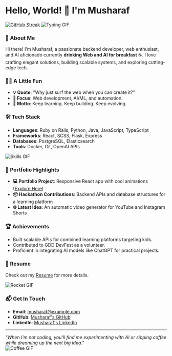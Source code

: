 # Hello, World! 👋 I'm Musharaf  

[![GitHub Streak](http://github-readme-streak-stats.herokuapp.com?user=your-github-musharaff87&theme=dark&background=000000)](https://git.io/streak-stats)
![Typing GIF](https://media.giphy.com/media/xT9IgzoKnwFNmISR8I/giphy.gif)

### 🚀 About Me
Hi there! I'm Musharaf, a passionate backend developer, web enthusiast, and AI aficionado currently **drinking Web and AI for breakfast** ☕. I love crafting elegant solutions, building scalable systems, and exploring cutting-edge tech.

### 👨‍💻 A Little Fun
- **💡 Quote**: "Why just surf the web when you can create it?"
- **🎯 Focus**: Web development, AI/ML, and automation.
- **🌟 Motto**: Keep learning. Keep building. Keep evolving.

### 🛠️ Tech Stack
- **Languages**: Ruby on Rails, Python, Java, JavaScript, TypeScript
- **Frameworks**: React, SCSS, Flask, Express
- **Databases**: PostgreSQL, Elasticsearch
- **Tools**: Docker, Git, OpenAI APIs

![Skills GIF](https://media.giphy.com/media/3o6ZsYmhxBs8n3mVZq/giphy.gif)

### 🎨 Portfolio Highlights
- **💻 Portfolio Project**: Responsive React app with cool animations ([Explore Here](#))
- **📦 Hackathon Contributions**: Backend APIs and database structures for a learning platform
- **🌐 Latest Idea**: An automatic video generator for YouTube and Instagram Shorts

### 🏆 Achievements
- Built scalable APIs for combined learning platforms targeting kids.
- Contributed to GDD DevFest as a volunteer.
- Proficient in integrating AI models like ChatGPT for practical projects.

### 📄 Resume
Check out my [Resume](#) for more details.

![Rocket GIF](https://media.giphy.com/media/3oEdv1hbwOWpRQCC6M/giphy.gif)

### 📬 Get In Touch
- **Email**: musharaf@example.com
- **GitHub**: [Musharaf's GitHub](#)
- **LinkedIn**: [Musharaf's LinkedIn](#)

---

*"When I'm not coding, you'll find me experimenting with AI or sipping coffee while dreaming up the next big idea."*  
![Coffee GIF](https://media.giphy.com/media/l0Hlym7CMHnLHFx0Q/giphy.gif)

